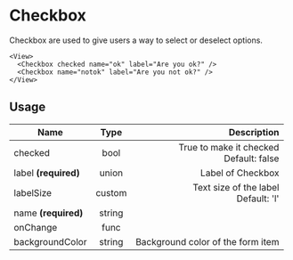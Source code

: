 <!-- 
This is an auto-generated markdown. 
You can change it in "src/molecules/Checkbox.jsx" and run build:docs to update this file.
-->
# Checkbox
Checkbox are used to give users a way to select or deselect options.

```example
<View>
  <Checkbox checked name="ok" label="Are you ok?" />
  <Checkbox name="notok" label="Are you not ok?" />
</View>
```
## Usage
| Name        | Type           | Description  |
| ----------- |:--------------:| ------------:|
|checked|bool|True to make it checked<br>Default: false
|label **(required)**|union|Label of Checkbox
|labelSize|custom|Text size of the label<br>Default: 'l'
|name **(required)**|string|
|onChange|func|
|backgroundColor|string|Background color of the form item
